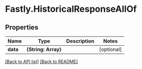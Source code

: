 # Fastly.HistoricalResponseAllOf

## Properties

Name | Type | Description | Notes
------------ | ------------- | ------------- | -------------
**data** | **{String: Array}** |  | [optional] 



[[Back to API list]](../../README.md#endpoints) [[Back to README]](../../README.md)
